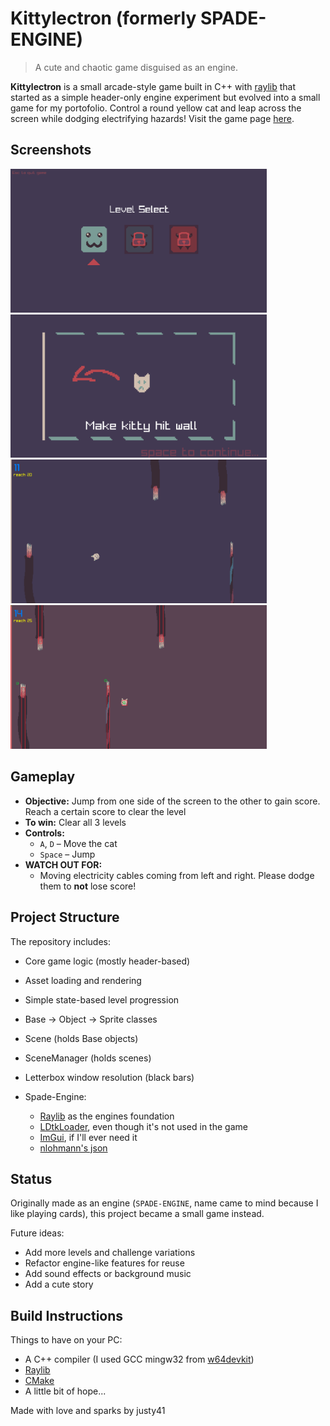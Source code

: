 # Kittylectron (formerly SPADE-ENGINE)

> A cute and chaotic game disguised as an engine.

**Kittylectron** is a small arcade-style game built in C++ with [raylib](https://www.raylib.com/) that started as a simple header-only engine experiment but evolved into a small game for my portofolio. Control a round yellow cat and leap across the screen while dodging electrifying hazards! Visit the game page [here](https://justin41.itch.io/kitty-lectron).

## Screenshots
<img src="https://github.com/justy41/SPADE-ENGINE/blob/main/screenshots/Kittylectron_00.png" width=410> <img src="https://github.com/justy41/SPADE-ENGINE/blob/main/screenshots/Kittylectron_01.png" width = 410>
<img src="https://github.com/justy41/SPADE-ENGINE/blob/main/screenshots/Kittylectron_02.png" width = 410> <img src="https://github.com/justy41/SPADE-ENGINE/blob/main/screenshots/Kittylectron_03.png" width = 410>

## Gameplay

- **Objective:** Jump from one side of the screen to the other to gain score. Reach a certain score to clear the level
- **To win:** Clear all 3 levels
- **Controls:**
  - `A`, `D` – Move the cat
  - `Space` – Jump
- **WATCH OUT FOR:**
  - Moving electricity cables coming from left and right. Please dodge them to **not** lose score!

## Project Structure

The repository includes:
- Core game logic (mostly header-based)
- Asset loading and rendering
- Simple state-based level progression
- Base -> Object -> Sprite classes
- Scene (holds Base objects)
- SceneManager (holds scenes)
- Letterbox window resolution (black bars)

- Spade-Engine:
  - [Raylib](https://www.raylib.com/) as the engines foundation
  - [LDtkLoader](https://github.com/Madour/LDtkLoader), even though it's not used in the game
  - [ImGui](https://github.com/ocornut/imgui), if I'll ever need it
  - [nlohmann's json](https://github.com/nlohmann/json)

## Status

Originally made as an engine (`SPADE-ENGINE`, name came to mind because I like playing cards), this project became a small game instead.

Future ideas:
- Add more levels and challenge variations
- Refactor engine-like features for reuse
- Add sound effects or background music
- Add a cute story

## Build Instructions

Things to have on your PC:
- A C++ compiler (I used GCC mingw32 from [w64devkit](https://github.com/skeeto/w64devkit))
- [Raylib](https://www.raylib.com/)
- [CMake](https://cmake.org/)
- A little bit of hope...

Made with love and sparks by justy41
